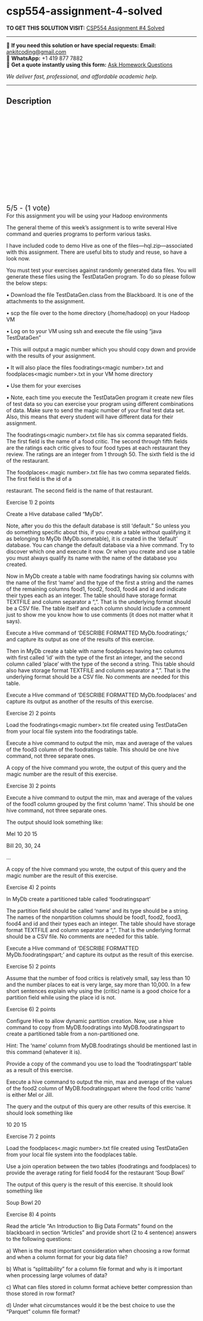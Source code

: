 # csp554-assignment-4-solved
**TO GET THIS SOLUTION VISIT:** [CSP554 Assignment #4 Solved](https://www.ankitcodinghub.com/product/csp554-big-8/)


---

📩 **If you need this solution or have special requests:** **Email:** ankitcoding@gmail.com  
📱 **WhatsApp:** +1 419 877 7882  
📄 **Get a quote instantly using this form:** [Ask Homework Questions](https://www.ankitcodinghub.com/services/ask-homework-questions/)

*We deliver fast, professional, and affordable academic help.*

---

<h2>Description</h2>



<div class="kk-star-ratings kksr-auto kksr-align-center kksr-valign-top" data-payload="{&quot;align&quot;:&quot;center&quot;,&quot;id&quot;:&quot;113345&quot;,&quot;slug&quot;:&quot;default&quot;,&quot;valign&quot;:&quot;top&quot;,&quot;ignore&quot;:&quot;&quot;,&quot;reference&quot;:&quot;auto&quot;,&quot;class&quot;:&quot;&quot;,&quot;count&quot;:&quot;1&quot;,&quot;legendonly&quot;:&quot;&quot;,&quot;readonly&quot;:&quot;&quot;,&quot;score&quot;:&quot;5&quot;,&quot;starsonly&quot;:&quot;&quot;,&quot;best&quot;:&quot;5&quot;,&quot;gap&quot;:&quot;4&quot;,&quot;greet&quot;:&quot;Rate this product&quot;,&quot;legend&quot;:&quot;5\/5 - (1 vote)&quot;,&quot;size&quot;:&quot;24&quot;,&quot;title&quot;:&quot;CSP554 Assignment #4 Solved&quot;,&quot;width&quot;:&quot;138&quot;,&quot;_legend&quot;:&quot;{score}\/{best} - ({count} {votes})&quot;,&quot;font_factor&quot;:&quot;1.25&quot;}">

<div class="kksr-stars">

<div class="kksr-stars-inactive">
            <div class="kksr-star" data-star="1" style="padding-right: 4px">


<div class="kksr-icon" style="width: 24px; height: 24px;"></div>
        </div>
            <div class="kksr-star" data-star="2" style="padding-right: 4px">


<div class="kksr-icon" style="width: 24px; height: 24px;"></div>
        </div>
            <div class="kksr-star" data-star="3" style="padding-right: 4px">


<div class="kksr-icon" style="width: 24px; height: 24px;"></div>
        </div>
            <div class="kksr-star" data-star="4" style="padding-right: 4px">


<div class="kksr-icon" style="width: 24px; height: 24px;"></div>
        </div>
            <div class="kksr-star" data-star="5" style="padding-right: 4px">


<div class="kksr-icon" style="width: 24px; height: 24px;"></div>
        </div>
    </div>

<div class="kksr-stars-active" style="width: 138px;">
            <div class="kksr-star" style="padding-right: 4px">


<div class="kksr-icon" style="width: 24px; height: 24px;"></div>
        </div>
            <div class="kksr-star" style="padding-right: 4px">


<div class="kksr-icon" style="width: 24px; height: 24px;"></div>
        </div>
            <div class="kksr-star" style="padding-right: 4px">


<div class="kksr-icon" style="width: 24px; height: 24px;"></div>
        </div>
            <div class="kksr-star" style="padding-right: 4px">


<div class="kksr-icon" style="width: 24px; height: 24px;"></div>
        </div>
            <div class="kksr-star" style="padding-right: 4px">


<div class="kksr-icon" style="width: 24px; height: 24px;"></div>
        </div>
    </div>
</div>


<div class="kksr-legend" style="font-size: 19.2px;">
            5/5 - (1 vote)    </div>
    </div>
For this assignment you will be using your Hadoop environments

The general theme of this week’s assignment is to write several Hive command and queries programs to perform various tasks.

I have included code to demo Hive as one of the files—hql.zip—associated with this assignment. There are useful bits to study and reuse, so have a look now.

You must test your exercises against randomly generated data files. You will generate these files using the TestDataGen program. To do so please follow the below steps:

• Download the file TestDataGen.class from the Blackboard. It is one of the attachments to the assignment.

• scp the file over to the home directory (/home/hadoop) on your Hadoop VM

• Log on to your VM using ssh and execute the file using “java TestDataGen”

• This will output a magic number which you should copy down and provide with the results of your assignment.

• It will also place the files foodratings&lt;magic number&gt;.txt and foodplaces&lt;magic number&gt;.txt in your VM home directory

• Use them for your exercises

• Note, each time you execute the TestDataGen program it create new files of test data so you can exercise your program using different combinations of data. Make sure to send the magic number of your final test data set. Also, this means that every student will have different data for their assignment.

The foodratings&lt;magic number&gt;.txt file has six comma separated fields. The first field is the name of a food critic. The second through fifth fields are the ratings each critic gives to four food types at each restaurant they review. The ratings are an integer from 1 through 50. The sixth field is the id of the restaurant.

The foodplaces&lt;.magic number&gt;.txt file has two comma separated fields. The first field is the id of a

restaurant. The second field is the name of that restaurant.

Exercise 1) 2 points

Create a Hive database called “MyDb”.

Note, after you do this the default database is still ‘default.” So unless you do something specific about this, if you create a table without qualifying it as belonging to MyDb (MyDb.sometable), it is created in the ‘default’ database. You can change the default database via a hive command. Try to discover which one and execute it now. Or when you create and use a table you must always qualify its name with the name of the database you created.

Now in MyDb create a table with name foodratings having six columns with the name of the first ‘name’ and the type of the first a string and the names of the remaining columns food1, food2, food3, food4 and id and indicate their types each as an integer. The table should have storage format TEXTFILE and column separator a “,”. That is the underlying format should be a CSV file. The table itself and each column should include a comment just to show me you know how to use comments (it does not matter what it says).

Execute a Hive command of ‘DESCRIBE FORMATTED MyDb.foodratings;’ and capture its output as one of the results of this exercise.

Then in MyDb create a table with name foodplaces having two columns with first called ‘id’ with the type of the first an integer, and the second column called ‘place’ with the type of the second a string. This table should also have storage format TEXTFILE and column separator a “,”. That is the underlying format should be a CSV file. No comments are needed for this table.

Execute a Hive command of ‘DESCRIBE FORMATTED MyDb.foodplaces’ and capture its output as another of the results of this exercise.

Exercise 2) 2 points

Load the foodratings&lt;magic number&gt;.txt file created using TestDataGen from your local file system into the foodratings table.

Execute a hive command to output the min, max and average of the values of the food3 column of the foodratings table. This should be one hive command, not three separate ones.

A copy of the hive command you wrote, the output of this query and the magic number are the result of this exercise.

Exercise 3) 2 points

Execute a hive command to output the min, max and average of the values of the food1 column grouped by the first column ‘name’. This should be one hive command, not three separate ones.

The output should look something like:

Mel 10 20 15

Bill 20, 30, 24

…

A copy of the hive command you wrote, the output of this query and the magic number are the result of this exercise.

Exercise 4) 2 points

In MyDb create a partitioned table called ‘foodratingspart’

The partition field should be called ‘name’ and its type should be a string. The names of the nonpartition columns should be food1, food2, food3, food4 and id and their types each an integer. The table should have storage format TEXTFILE and column separator a “,”. That is the underlying format should be a CSV file. No comments are needed for this table.

Execute a Hive command of ‘DESCRIBE FORMATTED MyDb.foodratingspart;’ and capture its output as the result of this exercise.

Exercise 5) 2 points

Assume that the number of food critics is relatively small, say less than 10 and the number places to eat is very large, say more than 10,000. In a few short sentences explain why using the (critic) name is a good choice for a partition field while using the place id is not.

Exercise 6) 2 points

Configure Hive to allow dynamic partition creation. Now, use a hive command to copy from MyDB.foodratings into MyDB.foodratingspart to create a partitioned table from a non-partitioned one.

Hint: The ‘name’ column from MyDB.foodratings should be mentioned last in this command (whatever it is).

Provide a copy of the command you use to load the ‘foodratingspart’ table as a result of this exercise.

Execute a hive command to output the min, max and average of the values of the food2 column of MyDB.foodratingspart where the food critic ‘name’ is either Mel or Jill.

The query and the output of this query are other results of this exercise. It should look something like

10 20 15

Exercise 7) 2 points

Load the foodplaces&lt;.magic number&gt;.txt file created using TestDataGen from your local file system into the foodplaces table.

Use a join operation between the two tables (foodratings and foodplaces) to provide the average rating for field food4 for the restaurant ‘Soup Bowl’

The output of this query is the result of this exercise. It should look something like

Soup Bowl 20

Exercise 8) 4 points

Read the article “An Introduction to Big Data Formats” found on the blackboard in section “Articles” and provide short (2 to 4 sentence) answers to the following questions:

a) When is the most important consideration when choosing a row format and when a column format for your big data file?

b) What is “splittability” for a column file format and why is it important when processing large volumes of data?

c) What can files stored in column format achieve better compression than those stored in row format?

d) Under what circumstances would it be the best choice to use the “Parquet” column file format?
